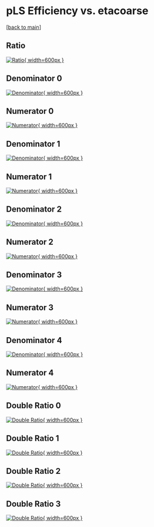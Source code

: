 # pLS Efficiency vs. etacoarse

[[back to main](./)]



## Ratio

[![Ratio](../mtv/var/pLS_loweta_211_-1_eff_etacoarse.png){ width=600px }](../mtv/var/pLS_loweta_211_-1_eff_etacoarse.pdf)

## Denominator 0

[![Denominator](../mtv/den/pLS_loweta_211_-1_eff_etacoarse_den0.png){ width=600px }](../mtv/den/pLS_loweta_211_-1_eff_etacoarse_den0.pdf)

## Numerator 0

[![Numerator](../mtv/num/pLS_loweta_211_-1_eff_etacoarse_num0.png){ width=600px }](../mtv/num/pLS_loweta_211_-1_eff_etacoarse_num0.pdf)

## Denominator 1

[![Denominator](../mtv/den/pLS_loweta_211_-1_eff_etacoarse_den1.png){ width=600px }](../mtv/den/pLS_loweta_211_-1_eff_etacoarse_den1.pdf)

## Numerator 1

[![Numerator](../mtv/num/pLS_loweta_211_-1_eff_etacoarse_num1.png){ width=600px }](../mtv/num/pLS_loweta_211_-1_eff_etacoarse_num1.pdf)

## Denominator 2

[![Denominator](../mtv/den/pLS_loweta_211_-1_eff_etacoarse_den2.png){ width=600px }](../mtv/den/pLS_loweta_211_-1_eff_etacoarse_den2.pdf)

## Numerator 2

[![Numerator](../mtv/num/pLS_loweta_211_-1_eff_etacoarse_num2.png){ width=600px }](../mtv/num/pLS_loweta_211_-1_eff_etacoarse_num2.pdf)

## Denominator 3

[![Denominator](../mtv/den/pLS_loweta_211_-1_eff_etacoarse_den3.png){ width=600px }](../mtv/den/pLS_loweta_211_-1_eff_etacoarse_den3.pdf)

## Numerator 3

[![Numerator](../mtv/num/pLS_loweta_211_-1_eff_etacoarse_num3.png){ width=600px }](../mtv/num/pLS_loweta_211_-1_eff_etacoarse_num3.pdf)

## Denominator 4

[![Denominator](../mtv/den/pLS_loweta_211_-1_eff_etacoarse_den4.png){ width=600px }](../mtv/den/pLS_loweta_211_-1_eff_etacoarse_den4.pdf)

## Numerator 4

[![Numerator](../mtv/num/pLS_loweta_211_-1_eff_etacoarse_num4.png){ width=600px }](../mtv/num/pLS_loweta_211_-1_eff_etacoarse_num4.pdf)

## Double Ratio 0

[![Double Ratio](../mtv/ratio/pLS_loweta_211_-1_eff_etacoarse_ratio0.png){ width=600px }](../mtv/ratio/pLS_loweta_211_-1_eff_etacoarse_ratio0.pdf)

## Double Ratio 1

[![Double Ratio](../mtv/ratio/pLS_loweta_211_-1_eff_etacoarse_ratio1.png){ width=600px }](../mtv/ratio/pLS_loweta_211_-1_eff_etacoarse_ratio1.pdf)

## Double Ratio 2

[![Double Ratio](../mtv/ratio/pLS_loweta_211_-1_eff_etacoarse_ratio2.png){ width=600px }](../mtv/ratio/pLS_loweta_211_-1_eff_etacoarse_ratio2.pdf)

## Double Ratio 3

[![Double Ratio](../mtv/ratio/pLS_loweta_211_-1_eff_etacoarse_ratio3.png){ width=600px }](../mtv/ratio/pLS_loweta_211_-1_eff_etacoarse_ratio3.pdf)

